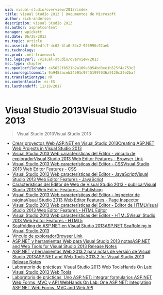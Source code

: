 ```yaml
---
uid: visual-studio/overview/2013/index
title: Visual Studio 2013 | Documentos de Microsoft
author: rick-anderson
description: Visual Studio 2013
ms.author: aspnetcontent
manager: wpickett
ms.date: 06/25/2013
ms.topic: article
ms.assetid: 646edfc7-dc62-4fa0-84c2-926996c92aeb
ms.technology: 
ms.prod: .net-framework
msc.legacyurl: /visual-studio/overview/2013
msc.type: chapter
ms.openlocfilehash: c45622f8521b2a109a6954bd0ee1b525f4a753c2
ms.sourcegitcommit: 9a9483aceb34591c97451997036a9120c3fe2baf
ms.translationtype: MT
ms.contentlocale: es-ES
ms.lasthandoff: 11/10/2017
---
```

<a name="visual-studio-2013"></a><span data-ttu-id="9b0e8-103">Visual Studio 2013</span><span class="sxs-lookup"><span data-stu-id="9b0e8-103">Visual Studio 2013</span></span>
====================
> <span data-ttu-id="9b0e8-104">Visual Studio 2013</span><span class="sxs-lookup"><span data-stu-id="9b0e8-104">Visual Studio 2013</span></span>


- [<span data-ttu-id="9b0e8-105">Crear proyectos Web ASP.NET en Visual Studio 2013</span><span class="sxs-lookup"><span data-stu-id="9b0e8-105">Creating ASP.NET Web Projects in Visual Studio 2013</span></span>](creating-web-projects-in-visual-studio.md)
- [<span data-ttu-id="9b0e8-106">Visual Studio 2013 Web características del Editor - vínculo de explorador</span><span class="sxs-lookup"><span data-stu-id="9b0e8-106">Visual Studio 2013 Web Editor Features - Browser Link</span></span>](visual-studio-2013-web-editor-features-browser-link.md)
- [<span data-ttu-id="9b0e8-107">Visual Studio 2013 Web características del Editor - CSS</span><span class="sxs-lookup"><span data-stu-id="9b0e8-107">Visual Studio 2013 Web Editor Features - CSS</span></span>](visual-studio-2013-web-editor-features-css.md)
- [<span data-ttu-id="9b0e8-108">Visual Studio 2013 Web características del Editor - JavaScript</span><span class="sxs-lookup"><span data-stu-id="9b0e8-108">Visual Studio 2013 Web Editor Features - JavaScript</span></span>](visual-studio-2013-web-editor-features-javascript.md)
- [<span data-ttu-id="9b0e8-109">Características del Editor de Web de Visual Studio 2013 - publicar</span><span class="sxs-lookup"><span data-stu-id="9b0e8-109">Visual Studio 2013 Web Editor Features - Publishing</span></span>](visual-studio-2013-web-editor-features-publishing.md)
- [<span data-ttu-id="9b0e8-110">Visual Studio 2013 Web características del Editor - Inspector de página</span><span class="sxs-lookup"><span data-stu-id="9b0e8-110">Visual Studio 2013 Web Editor Features - Page Inspector</span></span>](visual-studio-2013-web-editor-features-page-inspector.md)
- [<span data-ttu-id="9b0e8-111">Visual Studio 2013 Web características del Editor - Editor de HTML</span><span class="sxs-lookup"><span data-stu-id="9b0e8-111">Visual Studio 2013 Web Editor Features - HTML Editor</span></span>](visual-studio-2013-web-editor-features-html-editor.md)
- [<span data-ttu-id="9b0e8-112">Visual Studio 2013 Web características del Editor - HTML5</span><span class="sxs-lookup"><span data-stu-id="9b0e8-112">Visual Studio 2013 Web Editor Features - HTML5</span></span>](visual-studio-2013-web-editor-features-html5.md)
- [<span data-ttu-id="9b0e8-113">Scaffolding de ASP.NET en Visual Studio 2013</span><span class="sxs-lookup"><span data-stu-id="9b0e8-113">ASP.NET Scaffolding in Visual Studio 2013</span></span>](aspnet-scaffolding-overview.md)
- [<span data-ttu-id="9b0e8-114">Vínculo de explorador</span><span class="sxs-lookup"><span data-stu-id="9b0e8-114">Browser Link</span></span>](using-browser-link.md)
- [<span data-ttu-id="9b0e8-115">ASP.NET y herramientas Web para Visual Studio 2013 notas</span><span class="sxs-lookup"><span data-stu-id="9b0e8-115">ASP.NET and Web Tools for Visual Studio 2013 Release Notes</span></span>](release-notes.md)
- [<span data-ttu-id="9b0e8-116">ASP.NET y herramientas Web 2013.2 para notas de versión de Visual Studio 2013</span><span class="sxs-lookup"><span data-stu-id="9b0e8-116">ASP.NET and Web Tools 2013.2 for Visual Studio 2013 Release Notes</span></span>](aspnet-and-web-tools-20132-preview-for-visual-studio-2013-release-notes.md)
- [<span data-ttu-id="9b0e8-117">Laboratorio de prácticas: Visual Studio 2013 Web Tools</span><span class="sxs-lookup"><span data-stu-id="9b0e8-117">Hands On Lab: Visual Studio 2013 Web Tools</span></span>](visual-studio-2013-web-tools.md)
- [<span data-ttu-id="9b0e8-118">Laboratorio de prácticas: Uno ASP.NET: integrar formularios ASP.NET Web Forms, MVC y API Web</span><span class="sxs-lookup"><span data-stu-id="9b0e8-118">Hands On Lab: One ASP.NET: Integrating ASP.NET Web Forms, MVC and Web API</span></span>](one-aspnet-integrating-aspnet-web-forms-mvc-and-web-api.md)
